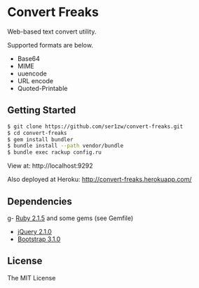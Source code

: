 # Convert Freaks

Web-based text convert utility.

Supported formats are below.

- Base64
- MIME
- uuencode
- URL encode
- Quoted-Printable

## Getting Started

```sh
$ git clone https://github.com/ser1zw/convert-freaks.git
$ cd convert-freaks
$ gem install bundler
$ bundle install --path vendor/bundle
$ bundle exec rackup config.ru
```

View at: http://localhost:9292

Also deployed at Heroku: http://convert-freaks.herokuapp.com/

## Dependencies

g- [Ruby 2.1.5](http://www.ruby-lang.org/) and some gems (see Gemfile)
- [jQuery 2.1.0](http://jquery.com/)
- [Bootstrap 3.1.0](http://getbootstrap.com/)

## License

The MIT License

